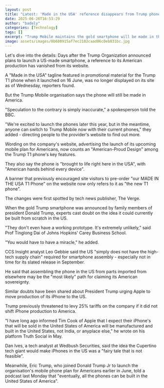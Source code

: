 ```yaml
---
layout: post
title: "Latest: 'Made in the USA' reference disappears from Trump phone listing"
date: 2025-06-26T16:53:29
author: "badely"
categories: [Technology]
tags: []
excerpt: "Trump Mobile maintains the gold smartphone will be made in the US, despite the  changed wording on its website."
image: assets/images/0b680915af7ec2102caad06c0eb831bc.jpg
---
```


Let's dive into the details: Days after the Trump Organization announced plans to launch a US-made smartphone, a reference to its American production has vanished from its website.

A "Made in the USA" tagline featured in promotional material for the Trump T1 phone when it launched on 16 June, was no longer displayed on its site as of Wednesday, reporters found.

But the Trump Mobile organisation says the phone will still be made in America.

"Speculation to the contrary is simply inaccurate," a spokesperson told the BBC.

"We're excited to launch the phones later this year, but in the meantime, anyone can switch to Trump Mobile now with their current phones," they added - directing people to the provider's website to find out more.

Wording on the company's website, advertising the launch of its upcoming mobile plan for Americans, now counts an "American-Proud Design" among the Trump T1 phone's key features.

They also say the phone is "brought to life right here in the USA", with "American hands behind every device".

A banner that previously encouraged site visitors to pre-order "our MADE IN THE USA T1 Phone" on the website now only refers to it as "the new T1 phone".

The changes were first spotted by tech news publisher, The Verge.

When the gold Trump smartphone was announced by family members of president Donald Trump, experts cast doubt on the idea it could currently be built from scratch in the US.

"They don't even have a working prototype. It's extremely unlikely," said Prof Tinglong Dai of Johns Hopkins' Carey Business School.

"You would have to have a miracle," he added.

CCS Insight analyst Leo Gebbie said the US "simply does not have the high-tech supply chain" required for smartphone assembly -  especially not in time for its slated release in September.

He said that assembling the phone in the US from parts imported from elsewhere may be the "most likely" path for claiming its American sovereignty.

Similar doubts have been shared about President Trump urging Apple to move production of its iPhone to the US.

Trump previously threatened to levy 25% tariffs on the company if it did not shift iPhone production to America.

"I have long ago informed Tim Cook of Apple that I expect their iPhone's that will be sold in the United  States of America will be manufactured and built in the United States, not India, or anyplace else," he wrote on his platform Truth Social in May.

Dan Ives, a tech analyst at Wedbush Securities, said the idea the Cupertino tech giant would make iPhones in the US was a "fairy tale that is not feasible".

Meanwhile, Eric Trump, who joined Donald Trump Jr to launch the organisation's mobile phone plan for Americans earlier in June, told a podcast last Monday that "eventually, all the phones can be built in the United States of America".

